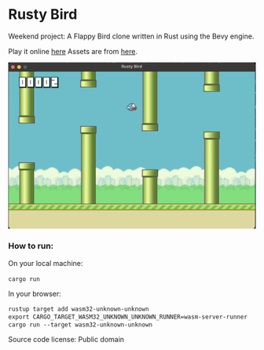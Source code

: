 # Rusty Bird

Weekend project: A Flappy Bird clone written in Rust using the Bevy engine.

Play it online [here](https://pedram.online/rusty-bird/)
Assets are from [here](https://github.com/samuelcust/flappy-bird-assets).

![Screenshot](https://raw.githubusercontent.com/carp3/rusty-bird/main/screenshot.png)

### How to run: 
On your local machine:

`cargo run`

In your browser: 
```
rustup target add wasm32-unknown-unknown 
export CARGO_TARGET_WASM32_UNKNOWN_UNKNOWN_RUNNER=wasm-server-runner
cargo run --target wasm32-unknown-unknown
```

Source code license: Public domain
